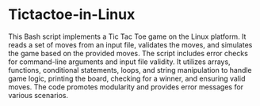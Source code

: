 # Tictactoe-in-Linux
This Bash script implements a Tic Tac Toe game on the Linux platform. It reads a set of moves from an input file, validates the moves, and simulates the game based on the provided moves. The script includes error checks for command-line arguments and input file validity. It utilizes arrays, functions, conditional statements, loops, and string manipulation to handle game logic, printing the board, checking for a winner, and ensuring valid moves. The code promotes modularity and provides error messages for various scenarios.
